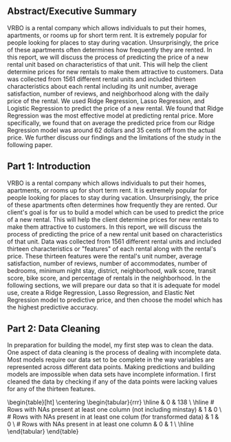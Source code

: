 ## Abstract/Executive Summary

VRBO is a rental company which allows individuals to put their homes, apartments, or rooms up for short term rent. It is extremely popular for people looking for places to stay during vacation. Unsurprisingly, the price of these apartments often determines how frequently they are rented. In this report, we will discuss the process of predicting the price of a new rental unit based on characteristics of that unit. This will help the client determine prices for new rentals to make them attractive to customers.  Data was collected from 1561 different rental units and included thirteen characteristics about each rental including its unit number, average satisfaction, number of reviews, and neighborhood along with the daily price of the rental. We used Ridge Regression, Lasso Regression, and Logistic Regression to predict the price of a new rental. We found that Ridge Regression was the most effective model at predicting rental price. More specifically, we found that on average the predicted price from our Ridge Regression model was around 62 dollars and 35 cents off from the actual price. We further discuss our findings and the limitations of the study in the following paper.

## Part 1: Introduction

VRBO is a rental company which allows individuals to put their homes, apartments, or rooms up for short term rent. It is extremely popular for people looking for places to stay during vacation. Unsurprisingly, the price of these apartments often determines how frequently they are rented.
Our client's goal is for us to build a model which can be used to predict the price of a new rental. This will help the client determine prices for new rentals to make them attractive to customers. In this report, we will discuss the process of predicting the price of a new rental unit based on characteristics of that unit. Data was collected from 1561 different rental units and included thirteen characteristics or "features" of each rental along with the rental's price. These thirteen features were the rental's unit number, average satisfaction, number of reviews, number of accommodates, number of bedrooms, minimum night stay, district, neighborhood, walk score, transit score, bike score, and percentage of rentals in the neighborhood.   In the following sections, we will prepare our data so that it is adequate for model use, create a Ridge Regression, Lasso Regression, and Elastic Net Regression model to predictive price, and then choose the model which has the highest predictive accuracy. 


## Part 2: Data Cleaning


In preparation for building the model, my first step was to clean the data. One aspect of data cleaning is the process of dealing with incomplete data. Most models require our data set to be complete in the way variables are represented across different data points. Making predictions and building models are impossible when data sets have incomplete information. I first cleaned the data by checking if any of the data points were lacking values for any of the thirteen features. 

\begin{table}[ht]
\centering
\begin{tabular}{rrr}
  \hline
 & 0 & 138 \\ 
  \hline
\# Rows with NAs present at least one column (not including minstay) &   1 &   0 \\ 
  \# Rows with NAs present in at least one colum (for transformed data) &   1 &   0 \\ 
  \# Rows with NAs present in at least one column &   0 &   1 \\ 
   \hline
\end{tabular}
\end{table}
